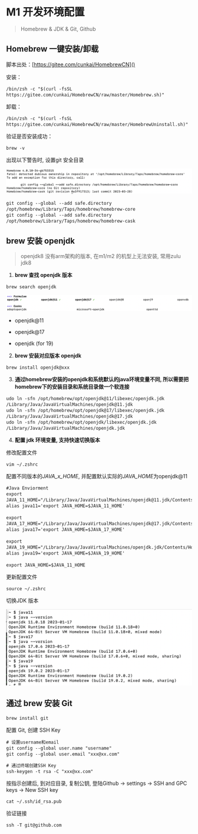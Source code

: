 # M1 开发环境配置

> Homebrew & JDK & Git, Github

## Homebrew 一键安装/卸载

脚本出处：[https://gitee.com/cunkai/HomebrewCN]()

安装：

```shell
/bin/zsh -c "$(curl -fsSL https://gitee.com/cunkai/HomebrewCN/raw/master/Homebrew.sh)"
```

卸载：

```shell
/bin/zsh -c "$(curl -fsSL https://gitee.com/cunkai/HomebrewCN/raw/master/HomebrewUninstall.sh)"
```

验证是否安装成功：

```shell
brew -v
```

出现以下警告时, 设置git 安全目录

![](https://raw.githubusercontent.com/0x2552/images-repo/main/2023/03/30-22-51-32-2023-03-30-22-51-23-image.png)

```shell
git config --global --add safe.directory /opt/homebrew/Library/Taps/homebrew/homebrew-core
git config --global --add safe.directory /opt/homebrew/Library/Taps/homebrew/homebrew-cask
```



## brew 安装 openjdk

> openjdk8 没有arm架构的版本, 在m1/m2 的机型上无法安装, 常用zulu jdk8

1. **brew 查找 openjdk 版本**

```shell
brew search openjdk
```

![](https://raw.githubusercontent.com/0x2552/images-repo/main/2023/03/30-23-05-13-2023-03-30-23-05-08-image.png)

- openjdk@11

- openjdk@17

- openjdk (for 19)
2. **brew 安装对应版本 openjdk**

```shell
brew install openjdk@xxx
```

3. **通过homebrew安装的openjdk和系统默认的java环境变量不同, 所以需要把homebrew下的安装目录和系统目录做一个软连接**

```shell
udo ln -sfn /opt/homebrew/opt/openjdk@11/libexec/openjdk.jdk /Library/Java/JavaVirtualMachines/openjdk@11.jdk
udo ln -sfn /opt/homebrew/opt/openjdk@17/libexec/openjdk.jdk /Library/Java/JavaVirtualMachines/openjdk@17.jdk
udo ln -sfn /opt/homebrew/opt/openjdk/libexec/openjdk.jdk /Library/Java/JavaVirtualMachines/openjdk.jdk
```

4. **配置 jdk 环境变量, 支持快速切换版本**

修改配置文件

```shell
vim ~/.zshrc
```

配置不同版本的*JAVA_x_HOME*, 并配置默认实际的*JAVA_HOME*为openjdk@11

```shell
#Java Enviorment
export JAVA_11_HOME="/Library/Java/JavaVirtualMachines/openjdk@11.jdk/Contents/Home"
alias java11='export JAVA_HOME=$JAVA_11_HOME'

export JAVA_17_HOME="/Library/Java/JavaVirtualMachines/openjdk@17.jdk/Contents/Home"
alias java17='export JAVA_HOME=$JAVA_17_HOME'

export JAVA_19_HOME="/Library/Java/JavaVirtualMachines/openjdk.jdk/Contents/Home"
alias java19='export JAVA_HOME=$JAVA_19_HOME'

export JAVA_HOME=$JAVA_11_HOME
```

更新配置文件

```shell
source ~/.zshrc
```

切换JDK 版本

![](https://raw.githubusercontent.com/0x2552/images-repo/main/2023/03/30-23-30-30-2023-03-30-23-30-26-image.png)



## 通过 brew 安装 Git

```shell
brew install git
```

配置 Git, 创建 SSH Key

```shell
# 设置username和email
git config --global user.name "username"
git config --global user.email "xxx@xx.com"
```

```shell
# 通过终端创建SSH Key
ssh-keygen -t rsa -C "xxx@xx.com"
```

按指示创建后, 到对应目录, 复制公钥, 登陆Github -> settings -> SSH and GPC keys -> New SSH key

```shell
cat ~/.ssh/id_rsa.pub
```

验证链接

```shell
ssh -T git@github.com
```





